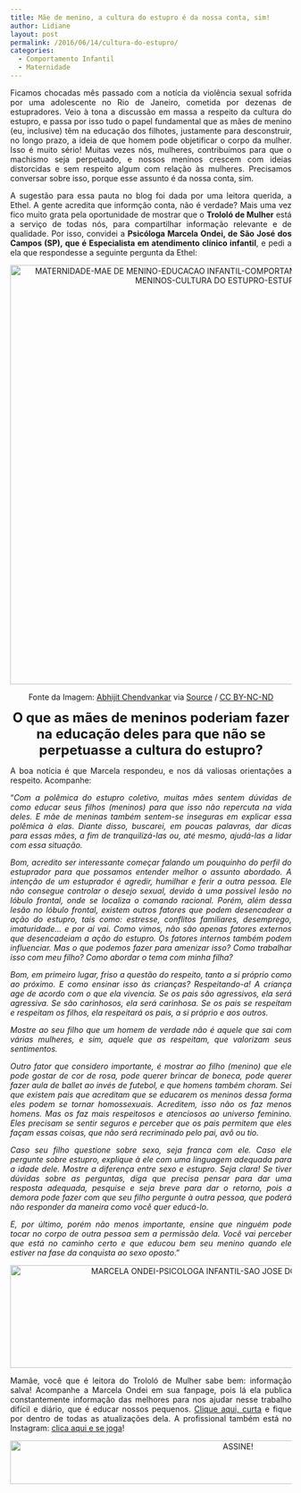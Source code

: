 ```yaml
---
title: Mãe de menino, a cultura do estupro é da nossa conta, sim!
author: Lidiane
layout: post
permalink: /2016/06/14/cultura-do-estupro/
categories:
  - Comportamento Infantil
  - Maternidade
---
```

<p align="justify">
  Ficamos chocadas mês passado com a notícia da violência sexual sofrida por uma adolescente no Rio de Janeiro, cometida por dezenas de estupradores. Veio à tona a discussão em massa a respeito da cultura do estupro, e passa por isso tudo o papel fundamental que as mães de menino (eu, inclusive) têm na educação dos filhotes, justamente para desconstruir, no longo prazo, a ideia de que homem pode objetificar o corpo da mulher. Isso é muito sério! Muitas vezes nós, mulheres, contribuímos para que o machismo seja perpetuado, e nossos meninos crescem com ideias distorcidas e sem respeito algum com relação às mulheres. Precisamos conversar sobre isso, porque esse assunto é da nossa conta, sim.
</p>

<p align="justify">
  A sugestão para essa pauta no blog foi dada por uma leitora querida, a Ethel. A gente acredita que informção conta, não é verdade? Mais uma vez fico muito grata pela oportunidade de mostrar que o <strong>Trololó de Mulher</strong> está a serviço de todas nós, para compartilhar informação relevante e de qualidade. Por isso, convidei a <strong>Psicóloga Marcela Ondei, de São José dos Campos (SP), que é Especialista em atendimento clínico infantil</strong>, e pedi a ela que respondesse a seguinte pergunta da Ethel:
</p>

<p align="center">
  <img class="alignnone size-full wp-image-12674" src="https://www.trololodemulher.com.br/2016/06/MATERNIDADE-MAE-DE-MENINO-EDUCACAO-INFANTIL-COMPORTAMENTO-INFANTIL-EDUCACAO-DE-MENINOS-CULTURA-DO-ESTUPRO-ESTUPRO.jpg" alt="MATERNIDADE-MAE DE MENINO-EDUCACAO INFANTIL-COMPORTAMENTO INFANTIL-EDUCACAO DE MENINOS-CULTURA DO ESTUPRO-ESTUPRO" width="751" height="751" />
</p>

<p align="center">
  Fonte da Imagem: <a href="https://www.flickr.com/photos/63173682@N04/17516749545/" target="_blank" rel="noopener noreferrer">Abhijit Chendvankar</a> via <a href="http://chairshunt.com/" target="_blank" rel="noopener noreferrer">Source</a> / <a href="http://creativecommons.org/licenses/by-nc-nd/2.0/" target="_blank" rel="noopener noreferrer">CC BY-NC-ND</a>
</p>

<p align="center">
  <span style="font-size: x-large;"><strong>O que as mães de meninos poderiam fazer na educação deles para que não se perpetuasse a cultura do estupro?</strong></span>
</p>

<p align="justify">
  A boa notícia é que Marcela respondeu, e nos dá valiosas orientações a respeito. Acompanhe:
</p>

<p align="justify">
  “<em>Com a polêmica do estupro coletivo, muitas mães sentem dúvidas de como educar seus filhos (meninos) para que isso não repercuta na vida deles. E mãe de meninas também sentem-se inseguras em explicar essa polêmica à elas. Diante disso, buscarei, em poucas palavras, dar dicas para essas mães, a fim de tranquilizá-las ou, até mesmo, ajudá-las a lidar com essa situação.</em>
</p>

<p align="justify">
  <em>Bom, acredito ser interessante começar falando um pouquinho do perfil do estuprador para que possamos entender melhor o assunto abordado. A intenção de um estuprador é agredir, humilhar e ferir a outra pessoa. Ele não consegue controlar o desejo sexual, devido à uma possível lesão no lóbulo frontal, onde se localiza o comando racional. Porém, além dessa lesão no lóbulo frontal, existem outros fatores que podem desencadear a ação do estupro, tais como: estresse, conflitos familiares, desemprego, imaturidade&#8230; e por aí vai. Como vimos, não são apenas fatores externos que desencadeiam a ação do estupro. Os fatores internos também podem influenciar. Mas o que podemos fazer para amenizar isso? Como trabalhar isso com meu filho? Como abordar o tema com minha filha?</em>
</p>

<p align="justify">
  <em>Bom, em primeiro lugar, friso a questão do respeito, tanto a si próprio como ao próximo. E como ensinar isso às crianças? Respeitando-a! A criança age de acordo com o que ela vivencia. Se os pais são agressivos, ela será agressiva. Se são carinhosos, ela será carinhosa. Se os pais se respeitam e respeitam os filhos, ela respeitará os pais, a si próprio e aos outros.</em>
</p>

<p align="justify">
  <em>Mostre ao seu filho que um homem de verdade não é aquele que sai com várias mulheres, e sim, aquele que as respeitam, que valorizam seus sentimentos.</em>
</p>

<p align="justify">
  <em>Outro fator que considero importante, é mostrar ao filho (menino) que ele pode gostar de cor de rosa, pode querer brincar de boneca, pode querer fazer aula de ballet ao invés de futebol, e que homens também choram. Sei que existem pais que acreditam que se educarem os meninos dessa forma eles podem se tornar homossexuais. Acreditem, isso não os faz menos homens. Mas os faz mais respeitosos e atenciosos ao universo feminino. Eles precisam se sentir seguros e perceber que os pais permitem que eles façam essas coisas, que não será recriminado pelo pai, avô ou tio.</em>
</p>

<p align="justify">
  <em>Caso seu filho questione sobre sexo, seja franca com ele. Caso ele pergunte sobre estupro, explique à ele com uma linguagem adequada para a idade dele. Mostre a diferença entre sexo e estupro. Seja clara! Se tiver dúvidas sobre as perguntas, diga que precisa pensar para dar uma resposta adequada, pesquise e seja breve para dar o retorno, pois a demora pode fazer com que seu filho pergunte à outra pessoa, que poderá não responder da maneira como você quer educá-lo.</em>
</p>

<p align="justify">
  <em>E, por último, porém não menos importante, ensine que ninguém pode tocar no corpo de outra pessoa sem a permissão dela. Você vai perceber que está no caminho certo e que educou bem seu menino quando ele estiver na fase da conquista ao sexo oposto</em>.”
</p>

<p align="center">
  <img class="alignnone size-full wp-image-12673" src="https://www.trololodemulher.com.br/2016/06/MARCELA-ONDEI-PSICOLOGA-INFANTIL-SAO-JOSE-DOS-CAMPOS-SAO-PAULO.jpg" alt="MARCELA ONDEI-PSICOLOGA INFANTIL-SAO JOSE DOS CAMPOS-SAO PAULO" width="800" height="184" />
</p>

<p align="justify">
  Mamãe, você que é leitora do Trololó de Mulher sabe bem: informação salva! Acompanhe a Marcela Ondei em sua fanpage, pois lá ela publica constantemente informação das melhores para nos ajudar nesse trabalho difícil e diário, que é educar nossos pequenos. <a href="https://www.facebook.com/psicologamarcelaondei/timeline" target="_blank" rel="noopener noreferrer">Clique aqui, curta</a> e fique por dentro de todas as atualizações dela. A profissional também está no Instagram: <a href="https://www.instagram.com/psimarcela_ondei/" target="_blank" rel="noopener noreferrer">clica aqui e se joga</a>!
</p>

<p align="center">
  <a href="http://feedburner.google.com/fb/a/mailverify?uri=blogBichaFemea&loc=en_US" target="_blank" rel="noopener noreferrer"><img class="alignnone size-full wp-image-10439" src="https://www.trololodemulher.com.br/2014/09/ASSINE.png" alt="ASSINE!" width="800" height="78" /></a>
</p>

<p align="justify">